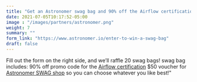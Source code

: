 ```yaml
---
title: "Get an Astronomer swag bag and 90% off the Airflow certification"
date: 2021-07-05T10:17:52-05:00
image : "/images/partners/astronomer.png"
weight: 7
summary: ""
form_link: "https://www.astronomer.io/enter-to-win-a-swag-bag"
draft: false
---
```


Fill out the form on the right side, and we’ll raffle 20 swag bags! swag bag includes: 90% off promo code for the [Airflow certification](https://www.astronomer.io/certification/) $50 voucher for [Astronomer SWAG shop](https://swag.astronomer.io/) so you can choose whatever you like best!"